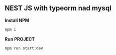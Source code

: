 ## NEST JS with typeorm nad mysql

**Install NPM**

```bash
npm i
```

**Run PROJECT**

```bash
npm run start:dev
```
